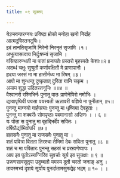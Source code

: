 ```yaml
---
title: ०९ सूक्तम्

---
```

येऽप्स्वन्तरग्नयः प्रविष्टा म्रोको मनोहा खनो निर्दाह  
आत्मदूषिस्तनदूषिः।  
इदं तानतिसृजामि निरेनो निरनृतं सृजामि ।१।  
अभूत्यासत्वाय निर्दुःषप्न्यं सृजामि ।  
वसिष्ठारुन्धती मा पातां प्रजापतेः प्रस्तरो बृहस्पतेः केशाः॥२॥  
अदब्धं चक्षुः सुश्रुतौ कर्णावक्षितौ मे प्राणापानौ ।  
हृदया जरसं मा मा हासीर्मध्य मा रिषम् ।३।  
आपो मा शुन्धन्तु दुष्कृतात् दुरिता यानि चकृम ।  
अयाम शुद्धा उदितस्तनूभिः ॥॥४ ॥  
वैश्वानरो रश्मिभिर्नः पुनातु वातः प्राणेनेषिरो नमोभिः ।  
द्यावापृथिवी पयसा पयस्वती ऋतावरी यज्ञिये मा पुनीताम् ॥५॥  
पुनन्तु माग्नयो गार्हपत्याः पुनन्तु मा धृष्णिया देवहूताः ।  
पुनन्तु मा शक्वरीः सोमपृष्ठाः पवमानासो अज्रिणः । । ६ ॥  
यः पोता स पुनातु मा बृहद्भिर्देव सवितः ।  
वर्षिष्ठैर्द्यामिवोपरि ॥७॥  
ब्रह्मसवैः पुनातु मा राजसवैः पुनातु मा ।  
शतं पवित्रा वितता तिरश्चा तेभिर्मा देवः सविता पुनातु ॥८ ॥  
शतं च मा पवितारः पुनन्तु सहस्रं च प्रस्रवणेष्वापः ।  
आप इव पूतोऽस्यग्निरिव सुवर्चाः सूर्य इव सुचक्षाः ॥ ९ ॥  
उरूणसावसुतृपा उदुम्बलौ यमस्य दूतौ चरतो जनाङ् अनु ।  
तावस्मभ्यं दृशये सूर्याय पुनर्दातामसुमद्येह भद्रम् ॥ १० । ।  
  